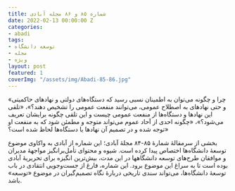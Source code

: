 ```yaml
---
title: شماره ۸۵ و ۸۶ مجله آبادی
date: 2022-02-13 00:00:00 Z
categories:
- abadi
tags:
- توسعه دانشگاه
- مجله
- ویژه
layout: post
featured: 1
coverImg: "/assets/img/Abadi-85-86.jpg"
---
```


«چرا و چگونه می‌توان به اطمینان نسبی رسید که دستگاه‌های دولتی و نهادهای حاکمیتی و حتی نهادهای به اصطلاح عمومی، می‌توانند منفعت عمومی را تشخیص دهند؟»، «تلقی این نهادها و دستگاه‌ها از منفعت عمومی چیست و این تلقی چگونه برایشان تعریف می‌شود؟»، «چگونه احدی از آحاد عموم می‌تواند متوجه و مطمئن شود که به منفعت او توجه شده و در تصمیم آن نهادها یا دستگاه‌ها لحاظ شده است؟»

بخشی از سرمقالۀ شمارۀ ۸۵-۸۴ مجلۀ آبادی؛ این شماره از آبادی به واکاوی موضوع توسعۀ دانشگاه‌ها اختصاص پیدا کرده است. شیوه و محتوای تأمل‌برانگیز مواجهۀ مدیران و موافقان طرح‌های توسعه دانشگاهها در این مدت، بیش‌ترین انگیزه برای تحریریۀ آبادی بوده است تا به سراغ این موضوع برود. این شماره‌، فارغ از جست‌وجویی انتقادی در باب توسعۀ دانشگاه‌ها، می‌تواند سندی تاریخی دربارۀ نگاه تصمیم‌گیران در موضوع «توسعه» باشد.
